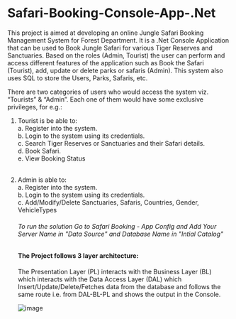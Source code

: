 # Safari-Booking-Console-App-.Net
This project is aimed at developing an online Jungle Safari Booking Management System for Forest Department. It is a .Net Console Application that can be used to Book Jungle Safari for various Tiger Reserves and Sanctuaries. Based on the roles (Admin, Tourist) the user can perform and access different features of the application such as Book the Safari (Tourist), add, update or delete parks or safaris (Admin). This system also uses SQL to store the Users, Parks, Safaris, etc.
<br />

There are two categories of users who would access the system viz. “Tourists” & “Admin”. Each one of them would have some exclusive privileges, for e.g.:
<br />
1. Tourist is be able to:
    <br />
    a. Register into the system.
    <br />
    b. Login to the system using its credentials.
    <br />
    c. Search Tiger Reserves or Sanctuaries and their Safari details.
    <br />
    d. Book Safari.
    <br />
    e. View Booking Status
    <br />
    <br/>
2. Admin is able to:
    <br />
    a. Register into the system.
    <br />
    b. Login to the system using its credentials.
    <br />
    c. Add/Modify/Delete Sanctuaries, Safaris, Countries, Gender, VehicleTypes
    <br />
    
    
   ###### *To run the solution Go to Safari Booking - App Config and Add Your Server Name in "Data Source" and Database Name in "Intial Catalog"*
   
    
    #### The Project follows 3 layer architecture:
    The Presentation Layer (PL) interacts with the Business Layer (BL) which interacts with the Data Access Layer (DAL) which Insert/Update/Delete/Fetches data from the database and follows the same route i.e. from DAL-BL-PL and shows the output in the Console.
    
    ![image](https://user-images.githubusercontent.com/42665547/130329187-16ff290e-fd9b-478f-a737-2769d7edb179.png)

    
